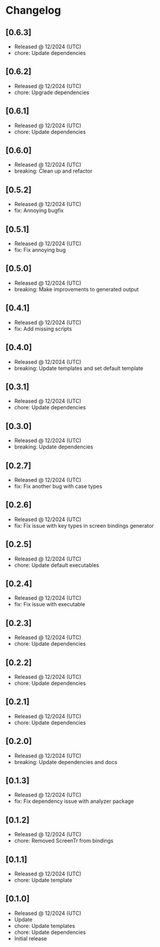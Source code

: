 # Changelog

## [0.6.3]

- Released @ 12/2024 (UTC)
- chore: Update dependencies

## [0.6.2]

- Released @ 12/2024 (UTC)
- chore: Upgrade dependencies

## [0.6.1]

- Released @ 12/2024 (UTC)
- chore: Update dependencies

## [0.6.0]

- Released @ 12/2024 (UTC)
- breaking: Clean up and refactor

## [0.5.2]

- Released @ 12/2024 (UTC)
- fix: Annoying bugfix

## [0.5.1]

- Released @ 12/2024 (UTC)
- fix: Fix annoying bug

## [0.5.0]

- Released @ 12/2024 (UTC)
- breaking: Make improvements to generated output

## [0.4.1]

- Released @ 12/2024 (UTC)
- fix: Add missing scripts

## [0.4.0]

- Released @ 12/2024 (UTC)
- breaking: Update templates and set default template

## [0.3.1]

- Released @ 12/2024 (UTC)
- chore: Update dependencies

## [0.3.0]

- Released @ 12/2024 (UTC)
- breaking: Update dependencies

## [0.2.7]

- Released @ 12/2024 (UTC)
- fix: Fix another bug with case types

## [0.2.6]

- Released @ 12/2024 (UTC)
- fix: Fix issue with key types in screen bindings generator

## [0.2.5]

- Released @ 12/2024 (UTC)
- chore: Update default executables

## [0.2.4]

- Released @ 12/2024 (UTC)
- fix: Fix issue with executable

## [0.2.3]

- Released @ 12/2024 (UTC)
- chore: Update dependencies

## [0.2.2]

- Released @ 12/2024 (UTC)
- chore: Update dependencies

## [0.2.1]

- Released @ 12/2024 (UTC)
- chore: Update dependencies

## [0.2.0]

- Released @ 12/2024 (UTC)
- breaking: Update dependencies and docs

## [0.1.3]

- Released @ 12/2024 (UTC)
- fix: Fix dependency issue with analyzer package

## [0.1.2]

- Released @ 12/2024 (UTC)
- chore: Removed ScreenTr from bindings

## [0.1.1]

- Released @ 12/2024 (UTC)
- chore: Update template

## [0.1.0]

- Released @ 12/2024 (UTC)
- Update
- chore: Update templates
- chore: Update dependencies
- Initial release

